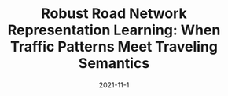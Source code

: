 ---
title: "Robust Road Network Representation Learning: When Traffic
Patterns Meet Traveling Semantics"
authors:
- Yile Chen
- Xiucheng Li
- Gao Cong
- admin
- Cheng Long
- Yiding Liu
- Arun Kumar Chandran
- Richard Ellison


publication_types: ["1"]
publication: In *ACM International Conference on Information and Knowledge Management (CIKM) 2021*
publication_short: In *ACM CIKM 2021*
date: "2021-11-1"



#tags:
#- Source Themes
featured: true

links:
url_pdf: 'papers/cikm21-rnr.pdf'


---